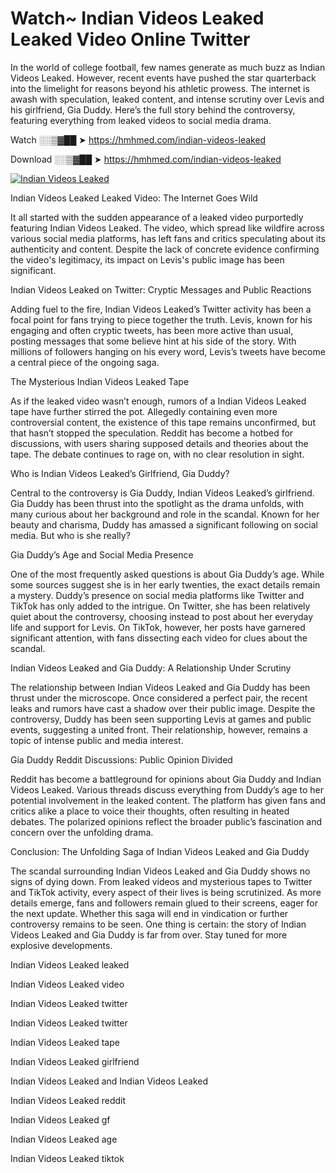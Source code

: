 # Watch~ Indian Videos Leaked Leaked Video Online Twitter

In the world of college football, few names generate as much buzz as Indian Videos Leaked. However, recent events have pushed the star quarterback into the limelight for reasons beyond his athletic prowess. The internet is awash with speculation, leaked content, and intense scrutiny over Levis and his girlfriend, Gia Duddy. Here’s the full story behind the controversy, featuring everything from leaked videos to social media drama.

Watch ░░▒▓██ ➤ https://hmhmed.com/indian-videos-leaked

Download ░░▒▓██ ➤ https://hmhmed.com/indian-videos-leaked

[![Indian Videos Leaked](https://i.imgur.com/dJHk4Zq.gif)](https://hmhmed.com/indian-videos-leaked)

Indian Videos Leaked Leaked Video: The Internet Goes Wild

It all started with the sudden appearance of a leaked video purportedly featuring Indian Videos Leaked. The video, which spread like wildfire across various social media platforms, has left fans and critics speculating about its authenticity and content. Despite the lack of concrete evidence confirming the video's legitimacy, its impact on Levis's public image has been significant.

Indian Videos Leaked on Twitter: Cryptic Messages and Public Reactions

Adding fuel to the fire, Indian Videos Leaked’s Twitter activity has been a focal point for fans trying to piece together the truth. Levis, known for his engaging and often cryptic tweets, has been more active than usual, posting messages that some believe hint at his side of the story. With millions of followers hanging on his every word, Levis’s tweets have become a central piece of the ongoing saga.

The Mysterious Indian Videos Leaked Tape

As if the leaked video wasn’t enough, rumors of a Indian Videos Leaked tape have further stirred the pot. Allegedly containing even more controversial content, the existence of this tape remains unconfirmed, but that hasn’t stopped the speculation. Reddit has become a hotbed for discussions, with users sharing supposed details and theories about the tape. The debate continues to rage on, with no clear resolution in sight.

Who is Indian Videos Leaked’s Girlfriend, Gia Duddy?

Central to the controversy is Gia Duddy, Indian Videos Leaked’s girlfriend. Gia Duddy has been thrust into the spotlight as the drama unfolds, with many curious about her background and role in the scandal. Known for her beauty and charisma, Duddy has amassed a significant following on social media. But who is she really?

Gia Duddy’s Age and Social Media Presence

One of the most frequently asked questions is about Gia Duddy’s age. While some sources suggest she is in her early twenties, the exact details remain a mystery. Duddy’s presence on social media platforms like Twitter and TikTok has only added to the intrigue. On Twitter, she has been relatively quiet about the controversy, choosing instead to post about her everyday life and support for Levis. On TikTok, however, her posts have garnered significant attention, with fans dissecting each video for clues about the scandal.

Indian Videos Leaked and Gia Duddy: A Relationship Under Scrutiny

The relationship between Indian Videos Leaked and Gia Duddy has been thrust under the microscope. Once considered a perfect pair, the recent leaks and rumors have cast a shadow over their public image. Despite the controversy, Duddy has been seen supporting Levis at games and public events, suggesting a united front. Their relationship, however, remains a topic of intense public and media interest.

Gia Duddy Reddit Discussions: Public Opinion Divided

Reddit has become a battleground for opinions about Gia Duddy and Indian Videos Leaked. Various threads discuss everything from Duddy’s age to her potential involvement in the leaked content. The platform has given fans and critics alike a place to voice their thoughts, often resulting in heated debates. The polarized opinions reflect the broader public’s fascination and concern over the unfolding drama.

Conclusion: The Unfolding Saga of Indian Videos Leaked and Gia Duddy

The scandal surrounding Indian Videos Leaked and Gia Duddy shows no signs of dying down. From leaked videos and mysterious tapes to Twitter and TikTok activity, every aspect of their lives is being scrutinized. As more details emerge, fans and followers remain glued to their screens, eager for the next update. Whether this saga will end in vindication or further controversy remains to be seen. One thing is certain: the story of Indian Videos Leaked and Gia Duddy is far from over. Stay tuned for more explosive developments.

Indian Videos Leaked leaked

Indian Videos Leaked video

Indian Videos Leaked twitter

Indian Videos Leaked twitter

Indian Videos Leaked tape

Indian Videos Leaked girlfriend

Indian Videos Leaked and Indian Videos Leaked

Indian Videos Leaked reddit

Indian Videos Leaked gf

Indian Videos Leaked age

Indian Videos Leaked tiktok